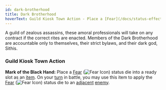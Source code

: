 ```yaml
---
id: dark-brotherhood
title: Dark Brotherhood
hoverText: Guild Kiosk Town Action - Place a [Fear](/docs/status-effects/fear) status die into a ready slot as an [item](/docs/glossary/item). On your [turn](/docs/glossary/turn) in battle, you may use this item to apply the [Fear](/docs/status-effects/fear) status die to an [adjacent](/docs/glossary/adjacent) [enemy](/docs/glossary/enemy).
---
```


A guild of zealous assassins, these amoral professionals will take on any contract if the correct rites are enacted. Members of the Dark Brotherhood are accountable only to themselves, their strict bylaws, and their dark god, Sithis.

### Guild Kiosk Town Action

**Mark of the Black Hand:** Place a [Fear](/docs/status-effects/fear) (<img src="/icons/fear.svg" alt="Fear Icon" class="icon-svg" />) status die into a ready slot as an [item](/docs/glossary/item). On your [turn](/docs/glossary/turn) in battle, you may use this item to apply the [Fear](/docs/status-effects/fear) (<img src="/icons/fear.svg" alt="Fear Icon" class="icon-svg" />) status die to an [adjacent](/docs/glossary/adjacent) [enemy](/docs/glossary/enemy).
